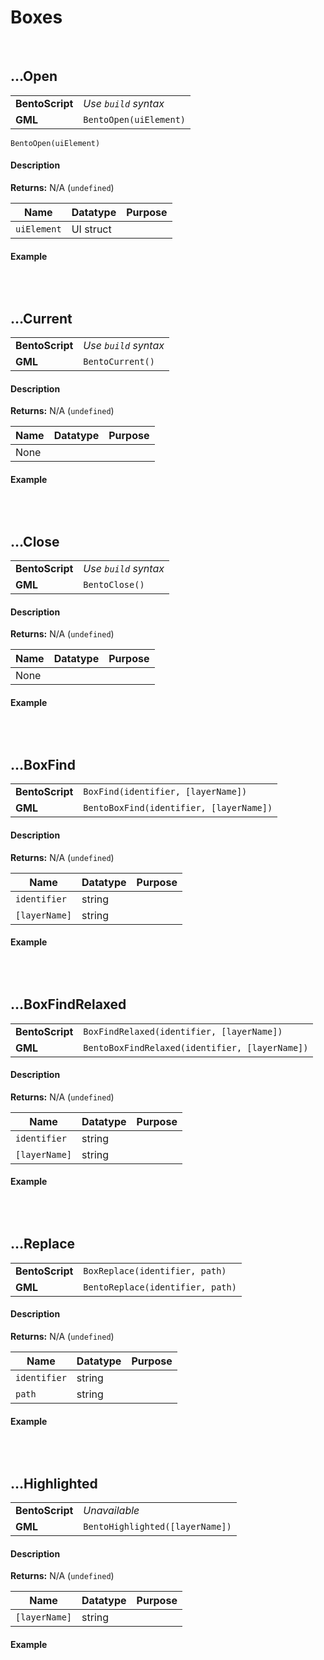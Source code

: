 # Boxes

&nbsp;

## …Open

<table>
    <tr>
		<td><b>BentoScript</b></td>
		<td><i>Use <code>build</code> syntax</i></td>
    </tr>
    <tr>
		<td><b>GML</b></td>
		<td><code>BentoOpen(uiElement)</code></td>
    </tr>
</table>

`BentoOpen(uiElement)`

<!-- tabs:start -->

#### **Description**

**Returns:** N/A (`undefined`)

|Name       |Datatype |Purpose                                                     |
|-----------|---------|------------------------------------------------------------|
|`uiElement`|UI struct|                                                            |

#### **Example**

```gml

```

<!-- tabs:end -->

&nbsp;

## …Current

<table>
    <tr>
		<td><b>BentoScript</b></td>
		<td><i>Use <code>build</code> syntax</i></td>
    </tr>
    <tr>
		<td><b>GML</b></td>
		<td><code>BentoCurrent()</code></td>
    </tr>
</table>

<!-- tabs:start -->

#### **Description**

**Returns:** N/A (`undefined`)

|Name|Datatype|Purpose                                                     |
|----|--------|------------------------------------------------------------|
|None|        |                                                            |

#### **Example**

```gml

```

<!-- tabs:end -->

&nbsp;

## …Close

<table>
    <tr>
		<td><b>BentoScript</b></td>
		<td><i>Use <code>build</code> syntax</i></td>
    </tr>
    <tr>
		<td><b>GML</b></td>
		<td><code>BentoClose()</code></td>
    </tr>
</table>

<!-- tabs:start -->

#### **Description**

**Returns:** N/A (`undefined`)

|Name|Datatype|Purpose                                                     |
|----|--------|------------------------------------------------------------|
|None|        |                                                            |

#### **Example**

```gml

```

<!-- tabs:end -->

&nbsp;

## …BoxFind

<table>
    <tr>
		<td><b>BentoScript</b></td>
		<td><code>BoxFind(identifier, [layerName])</code></td>
    </tr>
    <tr>
		<td><b>GML</b></td>
		<td><code>BentoBoxFind(identifier, [layerName])</code></td>
    </tr>
</table>

<!-- tabs:start -->

#### **Description**

**Returns:** N/A (`undefined`)

|Name         |Datatype|Purpose                                                     |
|-------------|--------|------------------------------------------------------------|
|`identifier` |string  |                                                            |
|`[layerName]`|string  |                                                            |

#### **Example**

```gml

```

<!-- tabs:end -->

&nbsp;

## …BoxFindRelaxed

<table>
    <tr>
		<td><b>BentoScript</b></td>
		<td><code>BoxFindRelaxed(identifier, [layerName])</code></td>
    </tr>
    <tr>
		<td><b>GML</b></td>
		<td><code>BentoBoxFindRelaxed(identifier, [layerName])</code></td>
    </tr>
</table>

<!-- tabs:start -->

#### **Description**

**Returns:** N/A (`undefined`)

|Name         |Datatype|Purpose                                                     |
|-------------|--------|------------------------------------------------------------|
|`identifier` |string  |                                                            |
|`[layerName]`|string  |                                                            |

#### **Example**

```gml

```

<!-- tabs:end -->

&nbsp;

## …Replace

<table>
    <tr>
		<td><b>BentoScript</b></td>
		<td><code>BoxReplace(identifier, path)</code></td>
    </tr>
    <tr>
		<td><b>GML</b></td>
		<td><code>BentoReplace(identifier, path)</code></td>
    </tr>
</table>

<!-- tabs:start -->

#### **Description**

**Returns:** N/A (`undefined`)

|Name        |Datatype|Purpose                                                     |
|------------|--------|------------------------------------------------------------|
|`identifier`|string  |                                                            |
|`path`      |string  |                                                            |

#### **Example**

```gml

```

<!-- tabs:end -->

&nbsp;

## …Highlighted

<table>
    <tr>
		<td><b>BentoScript</b></td>
		<td><i>Unavailable</i></td>
    </tr>
    <tr>
		<td><b>GML</b></td>
		<td><code>BentoHighlighted([layerName])</code></td>
    </tr>
</table>

<!-- tabs:start -->

#### **Description**

**Returns:** N/A (`undefined`)

|Name         |Datatype|Purpose                                                     |
|-------------|--------|------------------------------------------------------------|
|`[layerName]`|string  |                                                            |

#### **Example**

```gml

```

<!-- tabs:end -->
